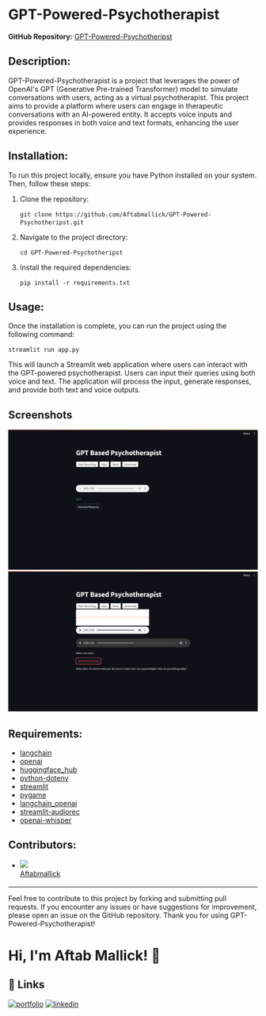# GPT-Powered-Psychotherapist

**GitHub Repository:** [GPT-Powered-Psychotheripst](https://github.com/Aftabmallick/GPT-Powered-Psychotheripst.git)

## Description:
GPT-Powered-Psychotherapist is a project that leverages the power of OpenAI's GPT (Generative Pre-trained Transformer) model to simulate conversations with users, acting as a virtual psychotherapist. This project aims to provide a platform where users can engage in therapeutic conversations with an AI-powered entity. It accepts voice inputs and provides responses in both voice and text formats, enhancing the user experience.

## Installation:
To run this project locally, ensure you have Python installed on your system. Then, follow these steps:

1. Clone the repository:
   ```
   git clone https://github.com/Aftabmallick/GPT-Powered-Psychotheripst.git
   ```

2. Navigate to the project directory:
   ```
   cd GPT-Powered-Psychotheripst
   ```

3. Install the required dependencies:
   ```
   pip install -r requirements.txt
   ```

## Usage:
Once the installation is complete, you can run the project using the following command:
```
streamlit run app.py
```

This will launch a Streamlit web application where users can interact with the GPT-powered psychotherapist. Users can input their queries using both voice and text. The application will process the input, generate responses, and provide both text and voice outputs.

## Screenshots
![App Screenshot](Screenshots/ss1.png)
![App Screenshot](Screenshots/ss2.png)

## Requirements:
- [langchain](https://pypi.org/project/langchain/)
- [openai](https://pypi.org/project/openai/)
- [huggingface_hub](https://pypi.org/project/huggingface-hub/)
- [python-dotenv](https://pypi.org/project/python-dotenv/)
- [streamlit](https://pypi.org/project/streamlit/)
- [pygame](https://pypi.org/project/pygame/)
- [langchain_openai](https://pypi.org/project/langchain-openai/)
- [streamlit-audiorec](https://pypi.org/project/streamlit-audiorec/)
- [openai-whisper](https://pypi.org/project/openai-whisper/)

## Contributors:
- [<img src="https://github.com/Aftabmallick.png" width="60px;"/><br /><sub><a href="https://github.com/Aftabmallick">Aftabmallick</a></sub>](https://github.com/Aftabmallick/GPT-Powered-Psychotheripst)


---
Feel free to contribute to this project by forking and submitting pull requests. If you encounter any issues or have suggestions for improvement, please open an issue on the GitHub repository. Thank you for using GPT-Powered-Psychotherapist!
# Hi, I'm Aftab Mallick! 👋


## 🔗 Links
[![portfolio](https://img.shields.io/badge/my_portfolio-000?style=for-the-badge&logo=ko-fi&logoColor=white)](https://aftabmallick.github.io/MyWebsite/)
[![linkedin](https://img.shields.io/badge/linkedin-0A66C2?style=for-the-badge&logo=linkedin&logoColor=white)](https://www.linkedin.com/in/aftab-mallick/)

